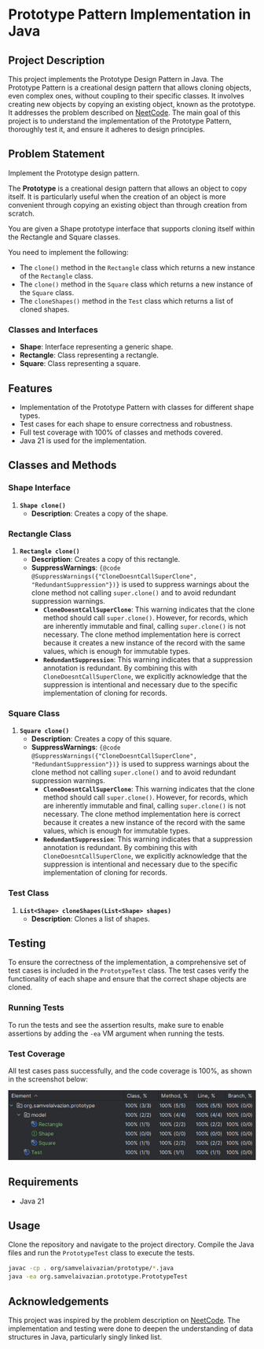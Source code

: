 # Prototype Pattern Implementation in Java

## Project Description

This project implements the Prototype Design Pattern in Java.
The Prototype Pattern is a creational design pattern that allows cloning objects, even complex ones,
without coupling to their specific classes.
It involves creating new objects by copying an existing object, known as the prototype.
It addresses the problem described on [NeetCode](https://neetcode.io/problems/prototype).
The main goal of this project is to understand the implementation of the Prototype Pattern,
thoroughly test it, and ensure it adheres to design principles.

## Problem Statement

Implement the Prototype design pattern.

The **Prototype** is a creational design pattern that allows an object to copy itself.
It is particularly useful when the creation of an object is more convenient through copying an existing object
than through creation from scratch.

You are given a Shape prototype interface that supports cloning itself within the Rectangle and Square classes.

You need to implement the following:

- The `clone()` method in the `Rectangle` class which returns a new instance of the `Rectangle` class.
- The `clone()` method in the `Square` class which returns a new instance of the `Square` class.
- The `cloneShapes()` method in the `Test` class which returns a list of cloned shapes.

### Classes and Interfaces

- **Shape**: Interface representing a generic shape.
- **Rectangle**: Class representing a rectangle.
- **Square**: Class representing a square.

## Features

- Implementation of the Prototype Pattern with classes for different shape types.
- Test cases for each shape to ensure correctness and robustness.
- Full test coverage with 100% of classes and methods covered.
- Java 21 is used for the implementation.

## Classes and Methods

### Shape Interface

1. **`Shape clone()`**
    - **Description**: Creates a copy of the shape.

### Rectangle Class

1. **`Rectangle clone()`**
    - **Description**: Creates a copy of this rectangle.
    - **SuppressWarnings**: `{@code @SuppressWarnings({"CloneDoesntCallSuperClone", "RedundantSuppression"})}`
      is used to suppress warnings about the clone method not calling `super.clone()`
      and to avoid redundant suppression warnings.
        - **`CloneDoesntCallSuperClone`**: This warning indicates that the clone method should call `super.clone()`.
          However, for records, which are inherently immutable and final, calling `super.clone()` is not necessary.
          The clone method implementation here is correct because it creates a new instance of the record with
          the same values, which is enough for immutable types.
        - **`RedundantSuppression`**: This warning indicates that a suppression annotation is redundant.
          By combining this with `CloneDoesntCallSuperClone`, we explicitly acknowledge that the suppression is
          intentional
          and necessary due to the specific implementation of cloning for records.

### Square Class

1. **`Square clone()`**
    - **Description**: Creates a copy of this square.
    - **SuppressWarnings**: `{@code @SuppressWarnings({"CloneDoesntCallSuperClone", "RedundantSuppression"})}`
      is used to suppress warnings about the clone method not calling `super.clone()`
      and to avoid redundant suppression warnings.
        - **`CloneDoesntCallSuperClone`**: This warning indicates that the clone method should call `super.clone()`.
          However, for records, which are inherently immutable and final, calling `super.clone()` is not necessary.
          The clone method implementation here is correct because it creates a new instance of the record with
          the same values, which is enough for immutable types.
        - **`RedundantSuppression`**: This warning indicates that a suppression annotation is redundant.
          By combining this with `CloneDoesntCallSuperClone`, we explicitly acknowledge that the suppression is
          intentional
          and necessary due to the specific implementation of cloning for records.

### Test Class

1. **`List<Shape> cloneShapes(List<Shape> shapes)`**
    - **Description**: Clones a list of shapes.

## Testing

To ensure the correctness of the implementation,
a comprehensive set of test cases is included in the `PrototypeTest` class.
The test cases verify the functionality of each shape and ensure that the correct shape objects are cloned.

### Running Tests

To run the tests and see the assertion results, 
make sure to enable assertions by adding the `-ea` VM argument when running the tests.

### Test Coverage

All test cases pass successfully, and the code coverage is 100%, as shown in the screenshot below:

![test_cases_coverage.png](assets/test_cases_coverage.png)

## Requirements

- Java 21

## Usage

Clone the repository and navigate to the project directory.
Compile the Java files and run the `PrototypeTest` class to execute the tests.

```bash
javac -cp . org/samvelaivazian/prototype/*.java
java -ea org.samvelaivazian.prototype.PrototypeTest
```

## Acknowledgements

This project was inspired by the problem description on [NeetCode](https://neetcode.io/).
The implementation and testing were done to deepen the understanding of data structures in Java,
particularly singly linked list.